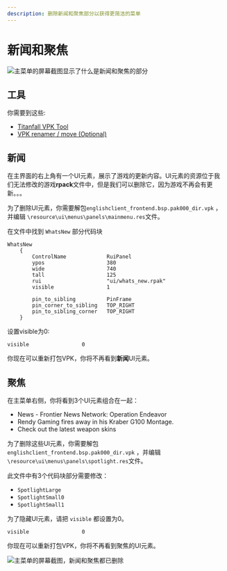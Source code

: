 ```yaml
---
description: 删除新闻和聚焦部分以获得更简洁的菜单
---
```


# 新闻和聚焦

![&#x4E3B;&#x83DC;&#x5355;&#x7684;&#x5C4F;&#x5E55;&#x622A;&#x56FE;&#x663E;&#x793A;&#x4E86;&#x4EC0;&#x4E48;&#x662F;&#x65B0;&#x95FB;&#x548C;&#x805A;&#x7126;&#x7684;&#x90E8;&#x5206;](../../../.gitbook/assets/snapshot0023.jpg)

## 工具

你需要到这些:

* [Titanfall VPK Tool](../../../how-to-start-modding/modding-introduction/modding-tools/)
* [VPK renamer / move \(Optional\)](../../../how-to-start-modding/modding-introduction/modding-tools/)

## 新闻

在主界面的右上角有一个UI元素，展示了游戏的更新内容。UI元素的资源位于我们无法修改的游戏**rpack**文件中，但是我们可以删除它，因为游戏不再会有更新。。。

为了删除UI元素，你需要解包`englishclient_frontend.bsp.pak000_dir.vpk` ，并编辑 `\resource\ui\menus\panels\mainmenu.res`文件。

在文件中找到 `WhatsNew` 部分代码块

```text
WhatsNew
    {
        ControlName				RuiPanel
        ypos					380
        wide					740
        tall					125
        rui                     "ui/whats_new.rpak"
        visible					1

        pin_to_sibling			PinFrame
        pin_corner_to_sibling	TOP_RIGHT
        pin_to_sibling_corner	TOP_RIGHT
    }
```

设置visible为0:

```text
visible					0
```

你现在可以重新打包VPK，你将不再看到**新闻**UI元素。

## 聚焦

在主菜单右侧，你将看到3个UI元素组合在一起：

* News - Frontier News Network: Operation Endeavor
* Rendy Gaming fires away in his Kraber G100 Montage.
* Check out the latest weapon skins

为了删除这些UI元素，你需要解包 `englishclient_frontend.bsp.pak000_dir.vpk` ，并编辑 `\resource\ui\menus\panels\spotlight.res`文件。

此文件中有3个代码块部分需要修改：

* `SpotlightLarge`
* `SpotlightSmall0`
* `SpotlightSmall1`

为了隐藏UI元素，请把 `visible` 都设置为0。

```text
visible					0
```

你现在可以重新打包VPK，你将不再看到聚焦的UI元素。

![&#x4E3B;&#x83DC;&#x5355;&#x7684;&#x5C4F;&#x5E55;&#x622A;&#x56FE;&#xFF0C;&#x65B0;&#x95FB;&#x548C;&#x805A;&#x7126;&#x90FD;&#x5DF2;&#x5220;&#x9664;](../../../.gitbook/assets/snapshot0022.jpg)

